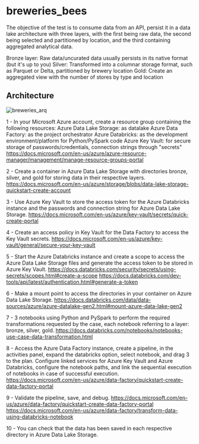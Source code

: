 # breweries_bees


The objective of the test is to consume data from an API, persist it in a data lake architecture with three layers, with the first being raw data, the second being selected and partitioned by location, and the third containing aggregated analytical data.

Bronze layer: Raw data/uncurated data usually persists in its native format (but it's up to you)
Silver: Transformed into a columnar storage format, such as Parquet or Delta, partitioned by brewery location
Gold: Create an aggregated view with the number of stores by type and location


## Architecture

![breweries_arq](https://user-images.githubusercontent.com/82526635/236075843-477c0fb0-069c-4e64-a8f5-e0cb11b2b65a.PNG)

1 - In your Microsoft Azure account, create a resource group containing the following resources:
Azure Data Lake Storage: as datalake
Azure Data Factory: as the project orchestrator
Azure Databricks: as the development environment/platform for Python/PySpark code
Azure Key Vault: for secure storage of passwords/credentials, connection strings through "secrets"
https://docs.microsoft.com/en-us/azure/azure-resource-manager/management/manage-resource-groups-portal

2 - Create a container in Azure Data Lake Storage with directories bronze, silver, and gold for storing data in their respective layers.
https://docs.microsoft.com/en-us/azure/storage/blobs/data-lake-storage-quickstart-create-account

3 - Use Azure Key Vault to store the access token for the Azure Databricks instance and the passwords and connection string for Azure Data Lake Storage.
https://docs.microsoft.com/en-us/azure/key-vault/secrets/quick-create-portal

4 - Create an access policy in Key Vault for the Data Factory to access the Key Vault secrets.
https://docs.microsoft.com/en-us/azure/key-vault/general/secure-your-key-vault

5 - Start the Azure Databricks instance and create a scope to access the Azure Data Lake Storage files and generate the access token to be stored in Azure Key Vault.
https://docs.databricks.com/security/secrets/using-secrets/scopes.html#create-a-scope
https://docs.databricks.com/dev-tools/api/latest/authentication.html#generate-a-token

6 - Make a mount point to access the directories in your container on Azure Data Lake Storage.
https://docs.databricks.com/data/data-sources/azure/azure-datalake-gen2.html#mount-azure-data-lake-gen2

7 - 3 notebooks using Python and PySpark to perform the required transformations requested by the case, each notebook referring to a layer: bronze, silver, gold.
https://docs.databricks.com/notebooks/notebooks-use-case-data-transformation.html

8 - Access the Azure Data Factory instance, create a pipeline, in the activities panel, expand the databricks option, select notebook, and drag 3 to the plan. Configure linked services for Azure Key Vault and Azure Databricks, configure the notebook paths, and link the sequential execution of notebooks in case of successful execution.
https://docs.microsoft.com/en-us/azure/data-factory/quickstart-create-data-factory-portal

9 - Validate the pipeline, save, and debug.
https://docs.microsoft.com/en-us/azure/data-factory/quickstart-create-data-factory-portal
https://docs.microsoft.com/en-us/azure/data-factory/transform-data-using-databricks-notebook

10 - You can check that the data has been saved in each respective directory in Azure Data Lake Storage.

